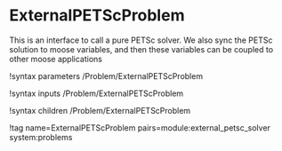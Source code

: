 # ExternalPETScProblem

This is an interface to call a pure PETSc solver. We also sync the PETSc solution to moose variables, and then these variables can be coupled to other moose applications

!syntax parameters /Problem/ExternalPETScProblem

!syntax inputs /Problem/ExternalPETScProblem

!syntax children /Problem/ExternalPETScProblem

!tag name=ExternalPETScProblem pairs=module:external_petsc_solver system:problems
